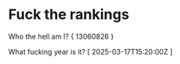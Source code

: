 # Fuck the rankings

Who the hell am I?
{ 13060826 }

What fucking year is it?
[ 2025-03-17T15:20:00Z ]
